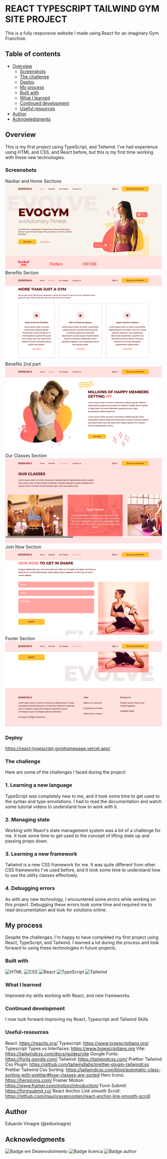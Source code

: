 # REACT TYPESCRIPT TAILWIND GYM SITE PROJECT

This is a fully responsive website I made using React for an imaginary Gym Franchise. 

## Table of contents

- [Overview](#overview)
  - [Screenshots](#screenshot)
  - [The challenge](#the-challenge)
  - [Deploy](#deploy)
  - [My process](#my-process)
  - [Built with](#built-with)
  - [What I learned](#what-i-learned)
  - [Continued development](#continued-development)
  - [Useful resources](#useful-resources)
- [Author](#author)
- [Acknowledgments](#acknowledgments)


## Overview

This is my first project using TypeScript, and Tailwind. I've had experience using HTML and CSS, and React before, but this is my first time working with these new technologies.

### Screenshots

Navbar and Home Sections
![](./screenshot1.png)
Benefits Section
![](./screenshot2.png)
Benefits 2nd part
![](./screenshot3.png)
Our Classes Section
![](./screenshot4.png)
Join Now Section
![](./screenshot5.png)
Footer Section
![](./screenshot6.png)

### Deploy

https://react-typescript-gymhomepage.vercel.app/

### The challenge

Here are some of the challenges I faced during the project:

### 1. Learning a new language
TypeScript was completely new to me, and it took some time to get used to the syntax and type annotations. I had to read the documentation and watch some tutorial videos to understand how to work with it.

### 2. Managing state
Working with React's state management system was a bit of a challenge for me. It took some time to get used to the concept of lifting state up and passing props down.

### 3. Learning a new framework
Tailwind is a new CSS framework for me. It was quite different from other CSS frameworks I've used before, and it took some time to understand how to use the utility classes effectively.

### 4. Debugging errors
As with any new technology, I encountered some errors while working on this project. Debugging these errors took some time and required me to read documentation and look for solutions online.

## My process

Despite the challenges, I'm happy to have completed my first project using React, TypeScript, and Tailwind. I learned a lot during the process and look forward to using these technologies in future projects.

### Built with

![HTML](https://img.shields.io/badge/HTML-5-orange?style=for-the-badge&logo=html5)
![CSS](https://img.shields.io/badge/CSS-3-blue?style=for-the-badge&logo=css3)
![React](https://img.shields.io/badge/React-17.0.2-blue?style=for-the-badge&logo=react)
![TypeScript](https://img.shields.io/badge/TypeScript-4.4.4-blue?style=for-the-badge&logo=typescript)
![Tailwind](https://img.shields.io/badge/Tailwind-2.2.7-blue?style=for-the-badge&logo=tailwind-css)

### What I learned

Improved my skills working with React, and new frameworks.

### Continued development

I now look forward improving my React, Typescript and Tailwind Skills

### Useful-resources

React: https://reactjs.org/
Typescript: https://www.typescriptlang.org/
Typescript Types vs Interfaces: https://www.typescriptlang.org
Vite: https://tailwindcss.com/docs/guides/vite
Google Fonts: https://fonts.google.com/
Tailwind: https://tailwindcss.com/
Prettier Tailwind Css Plugin: https://github.com/tailwindlabs/prettier-plugin-tailwindcss
Prettier Tailwind Css Sorting: https://tailwindcss.com/blog/automatic-class-sorting-with-prettier#how-classes-are-sorted
Hero Icons: https://heroicons.com/
Framer Motion: https://www.framer.com/motion/introduction/
Form Submit: https://formsubmit.co/
React Anchor Link smooth Scroll: https://github.com/mauricevancooten/react-anchor-link-smooth-scroll

## Author

Eduardo Vinagre (@eduvinagre)

## Acknowledgments

![Badge em Desenvolvimento](https://img.shields.io/badge/SATUS-FINISHED-green)
![Badge licenca](https://img.shields.io/badge/License-MIT-lightgrey)
![Badge author](https://img.shields.io/badge/Author-%40eduvinagre-informational)
